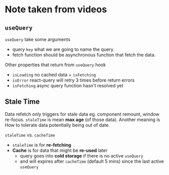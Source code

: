 # Note taken from videos

## `useQuery`

`useQuery` take some arguments

- query `key` what we are going to name the query.
- fetch function should be asynchronous function that fetch the data.

Other properties that return from `useQuery` hook

- `isLoading` no cached data + `isFetching`
- `isError` react-query will retry 3 times before return errors
- `isFetching` async query function hasn't resolved yet

## Stale Time

Data refetch only triggers for stale data eg. component remount, window re-focus. `staleTime` is mean **max age** (of those data). Another meaning is How to tolerate data potentially being out of date.

`staleTime` vs. `cacheTime`

- `staleTime` is for **re-fetching**
- **Cache** is for data that might be **re-used** later
  - query goes into **cold storage** if there is no active `useQuery`
  - and will expires after `cacheTime` (default 5 mins) since the last active `useQuery`